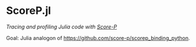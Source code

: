# ScoreP.jl

*Tracing and profiling Julia code with [Score-P](https://www.vi-hps.org/projects/score-p)*

Goal: Julia analogon of https://github.com/score-p/scorep_binding_python.
